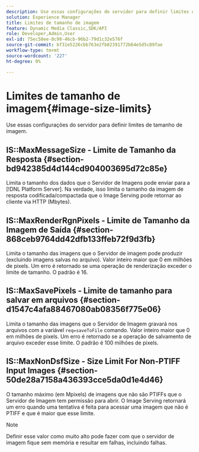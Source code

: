 ```yaml
---
description: Use essas configurações do servidor para definir limites de tamanho de imagem.
solution: Experience Manager
title: Limites de tamanho de imagem
feature: Dynamic Media Classic,SDK/API
role: Developer,Admin,User
exl-id: 75ec58ee-8c98-46cb-96b2-79d1c32e576f
source-git-commit: bf31e5226cbb763e2fb82391772b64e5d5c89fae
workflow-type: tm+mt
source-wordcount: '227'
ht-degree: 0%

---
```


# Limites de tamanho de imagem{#image-size-limits}

Use essas configurações do servidor para definir limites de tamanho de imagem.

## IS::MaxMessageSize - Limite de Tamanho da Resposta {#section-bd942385d4d144cd904003695d72c85e}

Limita o tamanho dos dados que o Servidor de Imagens pode enviar para a [!DNL Platform Server]. Na verdade, isso limita o tamanho da imagem de resposta codificada/compactada que o Image Serving pode retornar ao cliente via HTTP (Mbytes).

## IS::MaxRenderRgnPixels - Limite de Tamanho da Imagem de Saída {#section-868ceb9764dd42dfb133ffeb72f9d3fb}

Limita o tamanho das imagens que o Servidor de imagem pode produzir (excluindo imagens salvas no arquivo). Valor inteiro maior que 0 em milhões de pixels. Um erro é retornado se uma operação de renderização exceder o limite de tamanho. O padrão é 16.

## IS::MaxSavePixels - Limite de tamanho para salvar em arquivos {#section-d1547c4afa88467080ab08356f775e06}

Limita o tamanho das imagens que o Servidor de Imagem gravará nos arquivos com a variável `req=saveToFile` comando. Valor inteiro maior que 0 em milhões de pixels. Um erro é retornado se a operação de salvamento de arquivo exceder esse limite. O padrão é 100 milhões de pixels.

## IS::MaxNonDsfSize - Size Limit For Non-PTIFF Input Images {#section-50de28a7158a436393cce5da0d1e4d46}

O tamanho máximo (em Mpixels) de imagens que não são PTIFFs que o Servidor de Imagem tem permissão para abrir. O Image Serving retornará um erro quando uma tentativa é feita para acessar uma imagem que não é PTIFF e que é maior que esse limite.

>[!NOTE]
>
>Definir esse valor como muito alto pode fazer com que o servidor de imagem fique sem memória e resultar em falhas, incluindo falhas.
